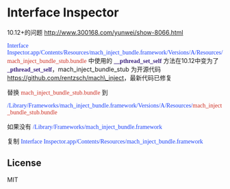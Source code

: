 # Interface Inspector

10.12+的问题 <http://www.300168.com/yunwei/show-8066.html>

<font face="Menlo" color=#1b42fb>Interface Inspector.app/Contents/Resources/mach\_inject\_bundle.framework/Versions/A/Resources/<font face="Menlo" color=#cf3125>mach\_inject\_bundle\_stub.bundle</font></font>
 中使用的 <font face="Menlo" color=#3d237f>**\_\_pthread\_set\_self**</font> 方法在10.12中变为了 <font face="Menlo" color=#3d237f>**\_pthread\_set\_self**</font>，mach\_inject\_bundle\_stub 为开源代码 <https://github.com/rentzsch/mach\_inject>，最新代码已修复

替换 <font face="Menlo" color=#cf3125>mach\_inject\_bundle\_stub.bundle</font> 到

<font face="Menlo" color=#1b42fb>/Library/Frameworks/mach\_inject\_bundle.framework/Versions/A/Resources/<font face="Menlo" color=#cf3125>mach\_inject\_bundle\_stub.bundle</font></font>

如果没有 <font face="Menlo" color=#1b42fb>/Library/Frameworks/mach\_inject\_bundle.framework</font>

复制 <font face="Menlo" color=#1b42fb>Interface Inspector.app/Contents/Resources/mach\_inject\_bundle.framework</font>


## License
MIT